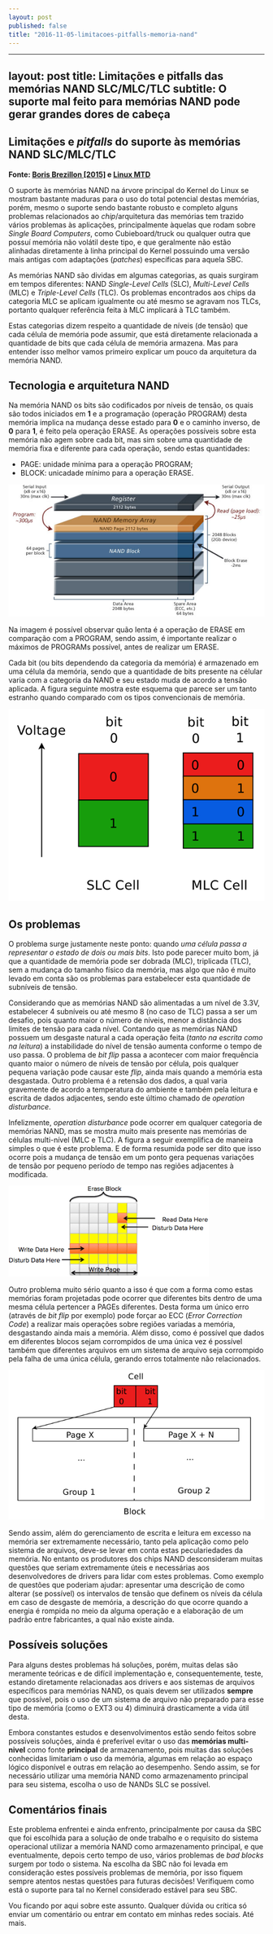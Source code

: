 ```yaml
---
layout: post
published: false
title: "2016-11-05-limitacoes-pitfalls-memoria-nand"
---
```

---
layout: post
title: Limitações e pitfalls das memórias NAND SLC/MLC/TLC
subtitle: O suporte mal feito para memórias NAND pode gerar grandes dores de cabeça
---

## Limitações e _pitfalls_ do suporte às memórias NAND SLC/MLC/TLC

**Fonte: [Boris Brezillon [2015]](https://events.linuxfoundation.org/sites/events/files/slides/brezillon-mlc-nand_0.pdf) e [Linux MTD](http://www.linux-mtd.infradead.org)**

O suporte às memórias NAND na árvore principal do Kernel do Linux se mostram bastante maduras para o uso do total potencial destas memórias, porém, mesmo o suporte sendo bastante robusto e completo alguns problemas relacionados ao _chip_/arquitetura das memórias tem trazido vários problemas às aplicações, principalmente àquelas que rodam sobre _Single Board Computers_, como Cubieboard/truck ou qualquer outra que possuí memória não volátil deste tipo, e que geralmente não estão alinhadas diretamente à linha principal do Kernel possuindo uma versão mais antigas com adaptações (_patches_) específicas para aquela SBC.

As memórias NAND são dividas em algumas categorias, as quais surgiram em tempos diferentes: NAND _Single-Level Cells_ (SLC), _Multi-Level Cells_ (MLC) e _Triple-Level Cells_ (TLC). Os problemas encontrados aos chips da categoria MLC se aplicam igualmente ou até mesmo se agravam nos TLCs, portanto qualquer referência feita à MLC implicará à TLC também.

Estas categorias dizem respeito a quantidade de níveis (de tensão) que cada célula de memória pode assumir, que está diretamente relacionada a quantidade de bits que cada célula de memória armazena. Mas para entender isso melhor vamos primeiro explicar um pouco da arquitetura da memória NAND.

## Tecnologia e arquitetura NAND

Na memória NAND os bits são codificados por níveis de tensão, os quais são todos iniciados em **1** e a programação (operação PROGRAM) desta memória implica na mudança desse estado para **0** e o caminho inverso, de **0** para **1**, é feito pela operação ERASE. As operações possíveis sobre esta memória não agem sobre cada bit, mas sim sobre uma quantidade de memória fixa e diferente para cada operação, sendo estas quantidades:

* PAGE: unidade mínima para a operação PROGRAM;
* BLOCK: unicadade mínimo para a operação ERASE.

![Arquitetura interna NAND](/assets/nand/nand-arch.png)

Na imagem é possível observar quão lenta é a operação de ERASE em comparação com a PROGRAM, sendo assim, é importante realizar o máximos de PROGRAMs possível, antes de realizar um ERASE.

Cada bit (ou bits dependendo da categoria da memória) é armazenado em uma célula da memória, sendo que a quantidade de bits presente na célular varia com a categoria da NAND e seu estado muda de acordo a tensão aplicada. A figura seguinte mostra este esquema que parece ser um tanto estranho quando comparado com os tipos convencionais de memória.

![Células NAND](/assets/nand/nand-cell.png)

## Os problemas

O problema surge justamente neste ponto: quando *uma célula passa a representar o estado de dois ou mais bits*. Isto pode parecer muito bom, já que a quantidade de memória pode ser dobrada (MLC), triplicada (TLC), sem a mudança do tamanho físico da memória, mas algo que não é muito levado em conta são os problemas para estabelecer esta quantidade de subníveis de tensão. 

Considerando que as memórias NAND são alimentadas a um nível de 3.3V, estabelecer 4 subníveis ou até mesmo 8 (no caso de TLC) passa a ser um desafio, pois quanto maior o número de níveis, menor a distância dos limites de tensão para cada nível. Contando que as memórias NAND possuem um desgaste natural a cada operação feita (*tanto na escrita como na leitura*) a instabilidade do nível de tensão aumenta conforme o tempo de uso passa. O problema de _bit flip_ passa a acontecer com maior frequência quanto maior o número de níveis de tensão por célula, pois qualquer pequena variação pode causar este _flip_, ainda mais quando a memória esta desgastada. Outro problema é a retensão dos dados, a qual varia gravemente de acordo a temperatura do ambiente e também pela leitura e escrita de dados adjacentes, sendo este último chamado de _operation disturbance_.

Infelizmente, _operation disturbance_ pode ocorrer em qualquer categoria de memórias NAND, mas se mostra muito mais presente nas memórias de células multi-nível (MLC e TLC). A figura a seguir exemplifica de maneira simples o que é este problema. E de forma resumida pode ser dito que isso ocorre pois a mudança de tensão em um ponto gera pequenas variações de tensão por pequeno período de tempo nas regiões adjacentes à modificada.

![Disturbio causado em regiões vizinhas pela execução de alguma operação](/assets/nand/nand-operation-disturbance.png)

Outro problema muito sério quanto a isso é que com a forma como estas memórias foram projetadas pode ocorrer que diferentes bits dentro de uma mesma célula pertencer a PAGEs diferentes. Desta forma um único erro (através de _bit flip_ por exemplo) pode forçar ao ECC (_Error Correction Code_) a realizar mais operações sobre regiões variadas a memória, desgastando ainda mais a memória. Além disso, como é possível que dados em diferentes blocos sejam corrompidos de uma única vez é possível também que diferentes arquivos em um sistema de arquivo seja corrompido pela falha de uma única célula, gerando erros totalmente não relacionados.

![Páginas pareadas](/assets/nand/nand-paired-pages.png)

Sendo assim, além do gerenciamento de escrita e leitura em excesso na memória ser extremamente necessário, tanto pela aplicação como pelo sistema de arquivos, deve-se levar em conta estas peculariedades da memória. No entanto os produtores dos chips NAND desconsideram muitas questões que seriam extremamente úteis e necessárias aos desenvolvedores de drivers para lidar com estes problemas. Como exemplo de questões que poderiam ajudar: apresentar uma descrição de como alterar (se possível) os intervalos de tensão que definem os níveis da célula em caso de desgaste de memória, a descrição do que ocorre quando a energia é rompida no meio da alguma operação e a elaboração de um padrão entre fabricantes, a qual não existe ainda.

## Possíveis soluções

Para alguns destes problemas há soluções, porém, muitas delas são meramente teóricas e de difícil implementação e, consequentemente, teste, estando diretamente relacionadas aos drivers e aos sistemas de arquivos específicos para memórias NAND, os quais devem ser utilizados **sempre** que possível, pois o uso de um sistema de arquivo não preparado para esse tipo de memória (como o EXT3 ou 4) diminuirá drasticamente a vida útil desta. 

Embora constantes estudos e desenvolvimentos estão sendo feitos sobre possíveis soluções, ainda é preferível evitar o uso das **memórias multi-nivel** como fonte **principal** de armazenamento, pois muitas das soluções conhecidas limitariam o uso da memória, algumas em relação ao espaço lógico disponível e outras em relação ao desempenho. Sendo assim, se for necessário utilizar uma memória NAND como armazenamento principal para seu sistema, escolha o uso de NANDs SLC se possível. 

## Comentários finais

Este problema enfrentei e ainda enfrento, principalmente por causa da SBC que foi escolhida para a solução de onde trabalho e o requisito do sistema operacional utilizar a memória NAND como armazenamento principal, e que eventualmente, depois certo tempo de uso, vários problemas de _bad blocks_ surgem por todo o sistema. Na escolha da SBC não foi levada em consideração estes possíveis problemas de memória, por isso fiquem sempre atentos nestas questões para futuras decisões! Verifiquem como está o suporte para tal no Kernel considerado estável para seu SBC.

Vou ficando por aqui sobre este assunto. Qualquer dúvida ou crítica só enviar um comentário ou entrar em contato em minhas redes sociais.
Até mais.